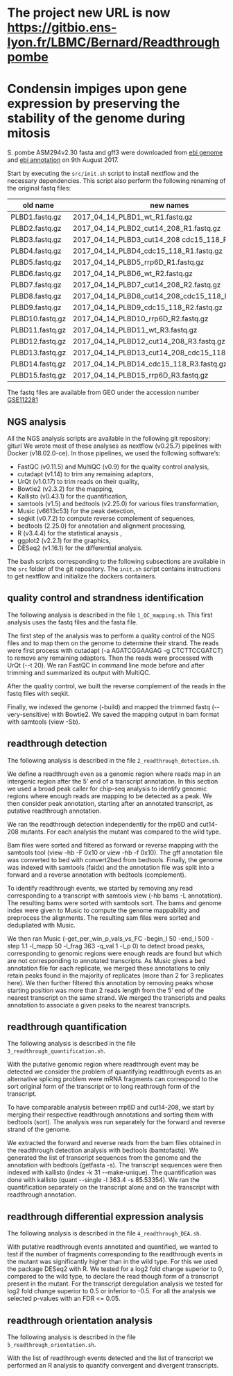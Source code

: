 # The project new URL is now https://gitbio.ens-lyon.fr/LBMC/Bernard/Readthroughpombe

# Condensin impiges upon gene expression by preserving the stability of the genome during mitosis

S. pombe ASM294v2.30 fasta and gff3 were downloaded from [ebi genome](ftp://ftp.ebi.ac.uk/pub/databases/pombase/pombe/Chromosome\_Dumps/Schizosaccharomyces\_pombe.ASM294v2.30.dna.genome.fa.gz) and [ebi annotation](ftp://ftp.ebi.ac.uk/pub/databases/pombase/pombe/Chromosome\_Dumps/gff3/schizosaccharomyces\_pombe.chr.gff3) on 9th August 2017.

Start by executing the `src/init.sh` script to install nextflow and the
necessary dependencies. This script also perform the following renaming of the
original fastq files:

|old name        | new names                                           |
|----------------|-----------------------------------------------------|
|PLBD1.fastq.gz	| 2017_04_14_PLBD1_wt_R1.fastq.gz                      |
|PLBD2.fastq.gz	| 2017_04_14_PLBD2_cut14_208_R1.fastq.gz               |
|PLBD3.fastq.gz	| 2017_04_14_PLBD3_cut14_208 cdc15_118_R1.fastq.gz     |
|PLBD4.fastq.gz	| 2017_04_14_PLBD4_cdc15_118_R1.fastq.gz               |
|PLBD5.fastq.gz	| 2017_04_14_PLBD5_rrp6D_R1.fastq.gz                   |
|PLBD6.fastq.gz	| 2017_04_14_PLBD6_wt_R2.fastq.gz                      |
|PLBD7.fastq.gz	| 2017_04_14_PLBD7_cut14_208_R2.fastq.gz               |
|PLBD8.fastq.gz	| 2017_04_14_PLBD8_cut14_208_cdc15_118_R2.fastq.gz     |
|PLBD9.fastq.gz	| 2017_04_14_PLBD9_cdc15_118_R2.fastq.gz               |
|PLBD10.fastq.gz	| 2017_04_14_PLBD10_rrp6D_R2.fastq.gz                |
|PLBD11.fastq.gz	| 2017_04_14_PLBD11_wt_R3.fastq.gz                   |
|PLBD12.fastq.gz	| 2017_04_14_PLBD12_cut14_208_R3.fastq.gz            |
|PLBD13.fastq.gz	| 2017_04_14_PLBD13_cut14_208_cdc15_118_R3.fastq.gz  |
|PLBD14.fastq.gz	| 2017_04_14_PLBD14_cdc15_118_R3.fastq.gz            |
|PLBD15.fastq.gz	| 2017_04_14_PLBD15_rrp6D_R3.fastq.gz                |

The fastq files are available from GEO under the accession number [GSE112281](https://www.ncbi.nlm.nih.gov/geo/query/acc.cgi?acc=GSE112281)

## NGS analysis

All the NGS analysis scripts are available in the following git repository: giturl
We wrote most of these analyses as nextflow (v0.25.7) pipelines with Docker 
(v18.02.0-ce). In those pipelines, we used the following software’s:

- FastQC (v0.11.5) and MultiQC (v0.9) for the quality control analysis,
- cutadapt (v1.14) to trim any remaining adaptors,
- UrQt (v1.0.17) to trim reads on their quality,
- Bowtie2 (v2.3.2) for the mapping,
- Kallisto (v0.43.1) for the quantification,
- samtools (v1.5) and bedtools (v2.25.0) for various files transformation,
- Music (v6613c53) for the peak detection,
- segkit (v0.7.2) to compute reverse complement of sequences,
- bedtools (2.25.0) for annotation and alignment processing,
- R (v3.4.4) for the statistical anaysis ,
- ggplot2 (v2.2.1) for the graphics,
- DESeq2 (v1.16.1) for the differential analysis.

The bash scripts corresponding to the following subsections are available in 
the `src` folder of the git repository. The `init.sh` script contains 
instructions to get nextflow and initialize the dockers containers.

## quality control and strandness identification

The following analysis is described in the file `1_QC_mapping.sh`.
This first analysis uses the fastq files and the fasta file.

The first step of the analysis was to perform a quality control of the NGS files and to map them on the genome to determine their strand. The reads were first process with cutadapt (-a AGATCGGAAGAG -g CTCTTCCGATCT) to remove any 
remaining adaptors. Then the reads were processed with UrQt (--t 20). We ran
FastQC in command line mode before and after trimming and summarized its
output with MultiQC.

After the quality control, we built the reverse complement of the reads in 
the fastq files with seqkit.

Finally, we indexed the genome (-build) and mapped the trimmed fastq 
(--very-sensitive) with Bowtie2. We saved the mapping output in bam format with samtools (view -Sb).

## readthrough detection

The following analysis is described in the file `2_readthrough_detection.sh`.

We define a readthrough even as a genomic region where reads map in an intergenic
region after the 5’ end of a transcript annotation. In this section we used a
broad peak caller for chip-seq analysis to identify genomic regions where
enough reads are mapping to be detected as a peak. We then consider peak
annotation, starting after an annotated transcript, as putative readthrough 
annotation.

We ran the readthrough detection independently for the rrp6D and cut14-208
mutants. For each analysis the mutant was compared to the wild type.

Bam files were sorted and filtered as forward or reverse mapping with the
samtools tool (view -hb -F 0x10 or view -hb -f 0x10). The gff annotation file
was converted to bed with convert2bed from bedtools. Finally, the genome was
indexed with samtools (faidx) and the annotation file was split into a
forward and a reverse annotation with bedtools (complement).

To identify readthrough events, we started by removing any read
corresponding to a transcript with samtools view (-hb bams -L annotation). The
resulting bams were sorted with samtools sort. The bams and genome index were
given to Music to compute the genome mappability and preprocess the alignments.
The resulting sam files were sorted and dedupliated with Music.

We then ran Music (-get_per_win_p_vals_vs_FC -begin_l 50 -end_l 500 -step 1.1 
-l_mapp 50 -l_frag 363 -q_val 1 -l_p 0) to detect broad peaks, corresponding to
genomic regions were enough reads are found but which are not corresponding to
annotated transcripts. As Music gives a bed annotation file for each replicate,
we merged these annotations to only retain peaks found in the majority of
replicates (more than 2 for 3 replicates here). We then further filtered this
annotation by removing peaks whose starting position was more than 2 reads
length from the 5’ end of the nearest transcript on the same strand. We merged the transcripts and peaks annotation to associate a given peaks to the
nearest transcripts.

## readthrough quantification

The following analysis is described in the file `3_readthrough_quantification.sh`.

With the putative genomic region where readthrough event may be detected we
consider the problem of quantifying readthrough events as an alternative splicing
problem were mRNA fragments can correspond to the sort original form of the transcript or to long reathrough form of the transcript.

To have comparable analysis between rrp6D and cut14-208, we start by merging their respective readthrough annotations and sorting them with bedtools (sort).
The analysis was run separately for the forward and reverse strand of the genome.

We extracted the forward and reverse reads from the bam files obtained in the
readthrough detection analysis with bedtools (bamtofastq). We generated the
list of transcript sequences from the genome and the annotation with bedtools
(getfasta -s). The transcript sequences were then indexed with kallisto (index
-k 31 --make-unique). The quantification was done with kallisto (quant --single
-l 363.4 -s 85.53354). We ran the quantification separately on the transcript alone and on
the transcript with readthrough annotation.

## readthrough differential expression analysis
 
The following analysis is described in the file `4_readthrough_DEA.sh`.

With putative readthrough events annotated and quantified, we wanted to test if
the number of fragments corresponding to the readthrough events in the mutant was
significantly higher than in the wild type. For this we used the package DESeq2
with R. We tested for a log2 fold change superior to 0,
compared to the wild type, to declare the read though form of a transcript 
present in the mutant. For the transcript deregulation analysis we tested for log2
fold change superior to 0.5 or inferior to -0.5. For all the analysis we selected
p-values with an FDR <= 0.05.


## readthrough orientation analysis

The following analysis is described in the file `5_readthrough_orientation.sh`.

With the list of readthrough events detected and the list of transcript we
performed an R analysis to quantify convergent and divergent transcripts. 



























